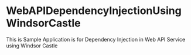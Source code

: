# WebAPIDependencyInjectionUsingWindsorCastle
This is Sample Application is for Dependency Injection in Web API Service using Windsor Castle
